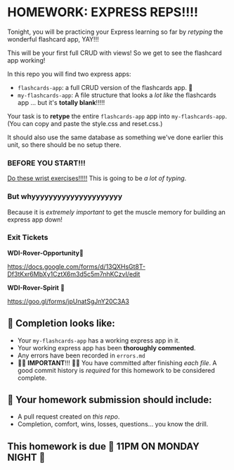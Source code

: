 # HOMEWORK: EXPRESS REPS!!!!

Tonight, you will be practicing your Express learning so far by _retyping_ the wonderful flashcard app, YAY!!!

This will be your first full CRUD with views! So we get to see the flashcard app working!

In this repo you will find two express apps:
- `flashcards-app`: a full CRUD version of the flashcards app. 🤔
- `my-flashcards-app`: A file structure that looks a _lot like_ the flashcards app ... but it's **totally blank**!!!!!

Your task is to **retype** the entire `flashcards-app` app into `my-flashcards-app`. (You can copy and paste the style.css and reset.css.)

It should also use the same database as something we've done earlier this unit, so there should be no setup there.

### BEFORE YOU START!!!

[Do these wrist exercises!!!!!](https://www.youtube.com/watch?v=uPO-zST-7EE) This is going to be _a lot of typing_.

### But whyyyyyyyyyyyyyyyyyyyyy

Because it is _extremely important_ to get the muscle memory for building an express app down!

### Exit Tickets
**WDI-Rover-Opportunity**🔴

https://docs.google.com/forms/d/13QXHsGt8T-Df3tKxr6MbXy1CztX6m3d5c5m7nhKCzvI/edit

**WDI-Rover-Spirit** 🔵

https://goo.gl/forms/jpUnatSgJnY20C3A3

## 🚀 Completion looks like:

- Your `my-flashcards-app` has a working express app in it.
- Your working express app has been **thoroughly commented**.
- Any errors have been recorded in `errors.md`
- 🚨🚨 **IMPORTANT**!!! 🚨🚨 You have committed after finishing _each file_. A good commit history is _required_ for this homework to be considered complete.

## 🚀 Your homework submission should include:

- A pull request created on _this repo_.
- Completion, comfort, wins, losses, questions... you know the drill.

## This homework is due 🚨 11PM ON MONDAY NIGHT 🚨
